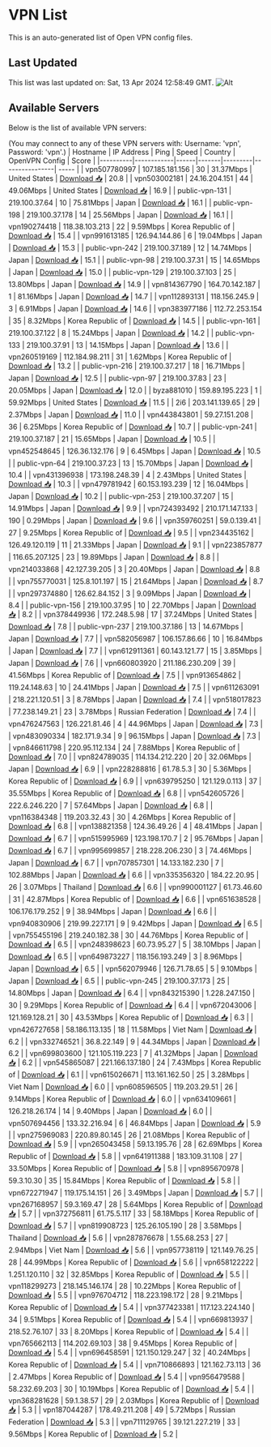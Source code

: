 # VPN List

This is an auto-generated list of Open VPN config files.

## Last Updated

This list was last updated on: Sat, 13 Apr 2024 12:58:49 GMT.
![Alt](https://repobeats.axiom.co/api/embed/186b98318ef1479477931607c1ad7d823f12451f.svg "Repobeats analytics image")

## Available Servers

Below is the list of available VPN servers:

(You may connect to any of these VPN servers with: Username: 'vpn', Password: 'vpn'.)
| Hostname | IP Address | Ping | Speed | Country | OpenVPN Config | Score |
|----------|------------|------|-------|---------|----------------| ----- |
| vpn507780997 | 107.185.181.156 | 30 | 31.37Mbps | United States | [Download 📥](./configs/server_0_US.ovpn) | 20.8 |
| vpn503002181 | 24.16.204.151 | 44 | 49.06Mbps | United States | [Download 📥](./configs/server_1_US.ovpn) | 16.9 |
| public-vpn-131 | 219.100.37.64 | 10 | 75.81Mbps | Japan | [Download 📥](./configs/server_2_JP.ovpn) | 16.1 |
| public-vpn-198 | 219.100.37.178 | 14 | 25.56Mbps | Japan | [Download 📥](./configs/server_3_JP.ovpn) | 16.1 |
| vpn190274418 | 118.38.103.213 | 22 | 9.59Mbps | Korea Republic of | [Download 📥](./configs/server_4_KR.ovpn) | 15.4 |
| vpn991613185 | 126.94.144.86 | 6 | 19.04Mbps | Japan | [Download 📥](./configs/server_5_JP.ovpn) | 15.3 |
| public-vpn-242 | 219.100.37.189 | 12 | 14.74Mbps | Japan | [Download 📥](./configs/server_6_JP.ovpn) | 15.1 |
| public-vpn-98 | 219.100.37.31 | 15 | 14.65Mbps | Japan | [Download 📥](./configs/server_7_JP.ovpn) | 15.0 |
| public-vpn-129 | 219.100.37.103 | 25 | 13.80Mbps | Japan | [Download 📥](./configs/server_8_JP.ovpn) | 14.9 |
| vpn814367790 | 164.70.142.187 | 1 | 81.16Mbps | Japan | [Download 📥](./configs/server_9_JP.ovpn) | 14.7 |
| vpn112893131 | 118.156.245.9 | 3 | 6.91Mbps | Japan | [Download 📥](./configs/server_10_JP.ovpn) | 14.6 |
| vpn383977186 | 112.72.253.154 | 35 | 8.32Mbps | Korea Republic of | [Download 📥](./configs/server_11_KR.ovpn) | 14.5 |
| public-vpn-161 | 219.100.37.122 | 8 | 15.24Mbps | Japan | [Download 📥](./configs/server_12_JP.ovpn) | 14.2 |
| public-vpn-133 | 219.100.37.91 | 13 | 14.15Mbps | Japan | [Download 📥](./configs/server_13_JP.ovpn) | 13.6 |
| vpn260519169 | 112.184.98.211 | 31 | 1.62Mbps | Korea Republic of | [Download 📥](./configs/server_14_KR.ovpn) | 13.2 |
| public-vpn-216 | 219.100.37.217 | 18 | 16.71Mbps | Japan | [Download 📥](./configs/server_15_JP.ovpn) | 12.5 |
| public-vpn-97 | 219.100.37.83 | 23 | 20.05Mbps | Japan | [Download 📥](./configs/server_16_JP.ovpn) | 12.0 |
| byza881010 | 159.89.195.223 | 1 | 59.92Mbps | United States | [Download 📥](./configs/server_17_US.ovpn) | 11.5 |
| 2i6 | 203.141.139.65 | 29 | 2.37Mbps | Japan | [Download 📥](./configs/server_18_JP.ovpn) | 11.0 |
| vpn443843801 | 59.27.151.208 | 36 | 6.25Mbps | Korea Republic of | [Download 📥](./configs/server_19_KR.ovpn) | 10.7 |
| public-vpn-241 | 219.100.37.187 | 21 | 15.65Mbps | Japan | [Download 📥](./configs/server_20_JP.ovpn) | 10.5 |
| vpn452548645 | 126.36.132.176 | 9 | 6.45Mbps | Japan | [Download 📥](./configs/server_21_JP.ovpn) | 10.5 |
| public-vpn-64 | 219.100.37.23 | 13 | 15.70Mbps | Japan | [Download 📥](./configs/server_22_JP.ovpn) | 10.4 |
| vpn431396938 | 173.198.248.39 | 4 | 2.43Mbps | United States | [Download 📥](./configs/server_23_US.ovpn) | 10.3 |
| vpn479781942 | 60.153.193.239 | 12 | 16.04Mbps | Japan | [Download 📥](./configs/server_24_JP.ovpn) | 10.2 |
| public-vpn-253 | 219.100.37.207 | 15 | 14.91Mbps | Japan | [Download 📥](./configs/server_25_JP.ovpn) | 9.9 |
| vpn724393492 | 210.171.147.133 | 190 | 0.29Mbps | Japan | [Download 📥](./configs/server_26_JP.ovpn) | 9.6 |
| vpn359760251 | 59.0.139.41 | 27 | 9.25Mbps | Korea Republic of | [Download 📥](./configs/server_27_KR.ovpn) | 9.5 |
| vpn234435162 | 126.49.120.119 | 11 | 21.33Mbps | Japan | [Download 📥](./configs/server_28_JP.ovpn) | 9.1 |
| vpn223857877 | 116.65.207.125 | 23 | 19.89Mbps | Japan | [Download 📥](./configs/server_29_JP.ovpn) | 8.8 |
| vpn214033868 | 42.127.39.205 | 3 | 20.40Mbps | Japan | [Download 📥](./configs/server_30_JP.ovpn) | 8.8 |
| vpn755770031 | 125.8.101.197 | 15 | 21.64Mbps | Japan | [Download 📥](./configs/server_31_JP.ovpn) | 8.7 |
| vpn297374880 | 126.62.84.152 | 3 | 9.09Mbps | Japan | [Download 📥](./configs/server_32_JP.ovpn) | 8.4 |
| public-vpn-156 | 219.100.37.95 | 10 | 22.70Mbps | Japan | [Download 📥](./configs/server_33_JP.ovpn) | 8.2 |
| vpn378449936 | 172.248.5.98 | 17 | 37.24Mbps | United States | [Download 📥](./configs/server_34_US.ovpn) | 7.8 |
| public-vpn-237 | 219.100.37.186 | 13 | 14.67Mbps | Japan | [Download 📥](./configs/server_35_JP.ovpn) | 7.7 |
| vpn582056987 | 106.157.86.66 | 10 | 16.84Mbps | Japan | [Download 📥](./configs/server_36_JP.ovpn) | 7.7 |
| vpn612911361 | 60.143.121.77 | 15 | 3.85Mbps | Japan | [Download 📥](./configs/server_37_JP.ovpn) | 7.6 |
| vpn660803920 | 211.186.230.209 | 39 | 41.56Mbps | Korea Republic of | [Download 📥](./configs/server_38_KR.ovpn) | 7.5 |
| vpn913654862 | 119.24.148.63 | 10 | 24.41Mbps | Japan | [Download 📥](./configs/server_39_JP.ovpn) | 7.5 |
| vpn611263091 | 218.221.120.51 | 3 | 8.78Mbps | Japan | [Download 📥](./configs/server_40_JP.ovpn) | 7.4 |
| vpn518017823 | 77.238.149.21 | 23 | 3.78Mbps | Russian Federation | [Download 📥](./configs/server_41_RU.ovpn) | 7.4 |
| vpn476247563 | 126.221.81.46 | 4 | 44.96Mbps | Japan | [Download 📥](./configs/server_42_JP.ovpn) | 7.3 |
| vpn483090334 | 182.171.9.34 | 9 | 96.15Mbps | Japan | [Download 📥](./configs/server_43_JP.ovpn) | 7.3 |
| vpn846611798 | 220.95.112.134 | 24 | 7.88Mbps | Korea Republic of | [Download 📥](./configs/server_44_KR.ovpn) | 7.0 |
| vpn824789035 | 114.134.212.220 | 20 | 32.06Mbps | Japan | [Download 📥](./configs/server_45_JP.ovpn) | 6.9 |
| vpn228288816 | 61.78.5.3 | 30 | 5.36Mbps | Korea Republic of | [Download 📥](./configs/server_46_KR.ovpn) | 6.9 |
| vpn639795250 | 121.129.0.113 | 37 | 35.55Mbps | Korea Republic of | [Download 📥](./configs/server_47_KR.ovpn) | 6.8 |
| vpn542605726 | 222.6.246.220 | 7 | 57.64Mbps | Japan | [Download 📥](./configs/server_48_JP.ovpn) | 6.8 |
| vpn116384348 | 119.203.32.43 | 30 | 4.26Mbps | Korea Republic of | [Download 📥](./configs/server_49_KR.ovpn) | 6.8 |
| vpn138821358 | 124.36.49.26 | 4 | 48.41Mbps | Japan | [Download 📥](./configs/server_50_JP.ovpn) | 6.7 |
| vpn515995969 | 123.198.170.7 | 2 | 95.76Mbps | Japan | [Download 📥](./configs/server_51_JP.ovpn) | 6.7 |
| vpn995699857 | 218.228.206.230 | 3 | 74.46Mbps | Japan | [Download 📥](./configs/server_52_JP.ovpn) | 6.7 |
| vpn707857301 | 14.133.182.230 | 7 | 102.88Mbps | Japan | [Download 📥](./configs/server_53_JP.ovpn) | 6.6 |
| vpn335356320 | 184.22.20.95 | 26 | 3.07Mbps | Thailand | [Download 📥](./configs/server_54_TH.ovpn) | 6.6 |
| vpn990001127 | 61.73.46.60 | 31 | 42.87Mbps | Korea Republic of | [Download 📥](./configs/server_55_KR.ovpn) | 6.6 |
| vpn651638528 | 106.176.179.252 | 9 | 38.94Mbps | Japan | [Download 📥](./configs/server_56_JP.ovpn) | 6.6 |
| vpn940830906 | 219.99.227.171 | 9 | 9.42Mbps | Japan | [Download 📥](./configs/server_57_JP.ovpn) | 6.5 |
| vpn755455196 | 219.240.182.38 | 30 | 44.76Mbps | Korea Republic of | [Download 📥](./configs/server_58_KR.ovpn) | 6.5 |
| vpn248398623 | 60.73.95.27 | 5 | 38.10Mbps | Japan | [Download 📥](./configs/server_59_JP.ovpn) | 6.5 |
| vpn649873227 | 118.156.193.249 | 3 | 8.96Mbps | Japan | [Download 📥](./configs/server_60_JP.ovpn) | 6.5 |
| vpn562079946 | 126.71.78.65 | 5 | 9.10Mbps | Japan | [Download 📥](./configs/server_61_JP.ovpn) | 6.5 |
| public-vpn-245 | 219.100.37.173 | 25 | 14.80Mbps | Japan | [Download 📥](./configs/server_62_JP.ovpn) | 6.4 |
| vpn843215390 | 1.228.247.150 | 30 | 9.29Mbps | Korea Republic of | [Download 📥](./configs/server_63_KR.ovpn) | 6.4 |
| vpn672043006 | 121.169.128.21 | 30 | 43.53Mbps | Korea Republic of | [Download 📥](./configs/server_64_KR.ovpn) | 6.3 |
| vpn426727658 | 58.186.113.135 | 18 | 11.58Mbps | Viet Nam | [Download 📥](./configs/server_65_VN.ovpn) | 6.2 |
| vpn332746521 | 36.8.22.149 | 9 | 44.34Mbps | Japan | [Download 📥](./configs/server_66_JP.ovpn) | 6.2 |
| vpn699803600 | 121.105.119.223 | 7 | 41.32Mbps | Japan | [Download 📥](./configs/server_67_JP.ovpn) | 6.2 |
| vpn545865087 | 221.166.137.180 | 24 | 7.43Mbps | Korea Republic of | [Download 📥](./configs/server_68_KR.ovpn) | 6.1 |
| vpn615026671 | 113.161.162.50 | 25 | 3.28Mbps | Viet Nam | [Download 📥](./configs/server_69_VN.ovpn) | 6.0 |
| vpn608596505 | 119.203.29.51 | 26 | 9.14Mbps | Korea Republic of | [Download 📥](./configs/server_70_KR.ovpn) | 6.0 |
| vpn634109661 | 126.218.26.174 | 14 | 9.40Mbps | Japan | [Download 📥](./configs/server_71_JP.ovpn) | 6.0 |
| vpn507694456 | 133.32.216.94 | 6 | 46.84Mbps | Japan | [Download 📥](./configs/server_72_JP.ovpn) | 5.9 |
| vpn275969083 | 220.89.80.145 | 26 | 21.08Mbps | Korea Republic of | [Download 📥](./configs/server_73_KR.ovpn) | 5.9 |
| vpn265043458 | 59.13.195.76 | 28 | 62.69Mbps | Korea Republic of | [Download 📥](./configs/server_74_KR.ovpn) | 5.8 |
| vpn641911388 | 183.109.31.108 | 27 | 33.50Mbps | Korea Republic of | [Download 📥](./configs/server_75_KR.ovpn) | 5.8 |
| vpn895670978 | 59.3.10.30 | 35 | 15.84Mbps | Korea Republic of | [Download 📥](./configs/server_76_KR.ovpn) | 5.8 |
| vpn672271947 | 119.175.14.151 | 26 | 3.49Mbps | Japan | [Download 📥](./configs/server_77_JP.ovpn) | 5.7 |
| vpn267168957 | 59.3.169.47 | 28 | 5.64Mbps | Korea Republic of | [Download 📥](./configs/server_78_KR.ovpn) | 5.7 |
| vpn372756811 | 61.75.5.117 | 33 | 58.18Mbps | Korea Republic of | [Download 📥](./configs/server_79_KR.ovpn) | 5.7 |
| vpn819908723 | 125.26.105.190 | 28 | 3.58Mbps | Thailand | [Download 📥](./configs/server_80_TH.ovpn) | 5.6 |
| vpn287876678 | 1.55.68.253 | 27 | 2.94Mbps | Viet Nam | [Download 📥](./configs/server_81_VN.ovpn) | 5.6 |
| vpn957738119 | 121.149.76.25 | 28 | 44.99Mbps | Korea Republic of | [Download 📥](./configs/server_82_KR.ovpn) | 5.6 |
| vpn658122222 | 1.251.120.110 | 32 | 32.85Mbps | Korea Republic of | [Download 📥](./configs/server_83_KR.ovpn) | 5.5 |
| vpn118299273 | 218.145.146.174 | 28 | 10.22Mbps | Korea Republic of | [Download 📥](./configs/server_84_KR.ovpn) | 5.5 |
| vpn976704712 | 118.223.198.172 | 28 | 9.21Mbps | Korea Republic of | [Download 📥](./configs/server_85_KR.ovpn) | 5.4 |
| vpn377423381 | 117.123.224.140 | 34 | 9.51Mbps | Korea Republic of | [Download 📥](./configs/server_86_KR.ovpn) | 5.4 |
| vpn669813937 | 218.52.76.107 | 33 | 8.20Mbps | Korea Republic of | [Download 📥](./configs/server_87_KR.ovpn) | 5.4 |
| vpn765662113 | 114.202.69.103 | 38 | 9.45Mbps | Korea Republic of | [Download 📥](./configs/server_88_KR.ovpn) | 5.4 |
| vpn696458591 | 121.150.129.247 | 32 | 40.24Mbps | Korea Republic of | [Download 📥](./configs/server_89_KR.ovpn) | 5.4 |
| vpn710866893 | 121.162.73.113 | 36 | 2.47Mbps | Korea Republic of | [Download 📥](./configs/server_90_KR.ovpn) | 5.4 |
| vpn956479588 | 58.232.69.203 | 30 | 10.19Mbps | Korea Republic of | [Download 📥](./configs/server_91_KR.ovpn) | 5.4 |
| vpn368281628 | 59.1.38.57 | 29 | 2.03Mbps | Korea Republic of | [Download 📥](./configs/server_92_KR.ovpn) | 5.3 |
| vpn187044287 | 178.49.211.208 | 49 | 5.72Mbps | Russian Federation | [Download 📥](./configs/server_93_RU.ovpn) | 5.3 |
| vpn711129765 | 39.121.227.219 | 33 | 9.56Mbps | Korea Republic of | [Download 📥](./configs/server_94_KR.ovpn) | 5.2 |

